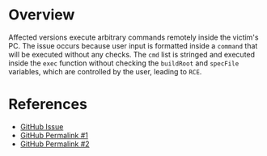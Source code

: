 # Overview
Affected versions execute arbitrary commands remotely inside the victim's PC. The issue occurs because user input is formatted inside a `command` that will be executed without any checks. The `cmd` list is stringed and executed inside the `exec` function without checking the `buildRoot` and `specFile` variables, which are controlled by the user, leading to `RCE`.

# References

- [GitHub Issue](https://github.com/rictorres/node-rpm-builder/issues/35)
- [GitHub Permalink #1](https://github.com/rictorres/node-rpm-builder/blob/552b627e5c9416d552e0fa1347ef5220de8a7ffb/index.js#L123)
- [GitHub Permalink #2](https://github.com/rictorres/node-rpm-builder/blob/master/index.js#L119)